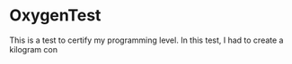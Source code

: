 # OxygenTest
This is a test to certify my programming level. In this test, I had to create a kilogram con 
